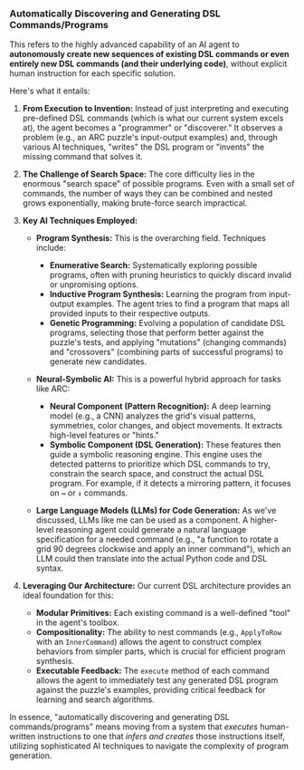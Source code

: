 ### Automatically Discovering and Generating DSL Commands/Programs

This refers to the highly advanced capability of an AI agent to **autonomously create new sequences of existing DSL commands or even entirely new DSL commands (and their underlying code)**, without explicit human instruction for each specific solution.

Here's what it entails:

1.  **From Execution to Invention:** Instead of just interpreting and executing pre-defined DSL commands (which is what our current system excels at), the agent becomes a "programmer" or "discoverer." It observes a problem (e.g., an ARC puzzle's input-output examples) and, through various AI techniques, "writes" the DSL program or "invents" the missing command that solves it.

2.  **The Challenge of Search Space:** The core difficulty lies in the enormous "search space" of possible programs. Even with a small set of commands, the number of ways they can be combined and nested grows exponentially, making brute-force search impractical.

3.  **Key AI Techniques Employed:**

    * **Program Synthesis:** This is the overarching field. Techniques include:
        * **Enumerative Search:** Systematically exploring possible programs, often with pruning heuristics to quickly discard invalid or unpromising options.
        * **Inductive Program Synthesis:** Learning the program from input-output examples. The agent tries to find a program that maps all provided inputs to their respective outputs.
        * **Genetic Programming:** Evolving a population of candidate DSL programs, selecting those that perform better against the puzzle's tests, and applying "mutations" (changing commands) and "crossovers" (combining parts of successful programs) to generate new candidates.

    * **Neural-Symbolic AI:** This is a powerful hybrid approach for tasks like ARC:
        * **Neural Component (Pattern Recognition):** A deep learning model (e.g., a CNN) analyzes the grid's visual patterns, symmetries, color changes, and object movements. It extracts high-level features or "hints."
        * **Symbolic Component (DSL Generation):** These features then guide a symbolic reasoning engine. This engine uses the detected patterns to prioritize which DSL commands to try, constrain the search space, and construct the actual DSL program. For example, if it detects a mirroring pattern, it focuses on `↔` or `↕` commands.

    * **Large Language Models (LLMs) for Code Generation:** As we've discussed, LLMs like me can be used as a component. A higher-level reasoning agent could generate a natural language specification for a needed command (e.g., "a function to rotate a grid 90 degrees clockwise and apply an inner command"), which an LLM could then translate into the actual Python code and DSL syntax.

4.  **Leveraging Our Architecture:** Our current DSL architecture provides an ideal foundation for this:
    * **Modular Primitives:** Each existing command is a well-defined "tool" in the agent's toolbox.
    * **Compositionality:** The ability to nest commands (e.g., `ApplyToRow` with an `InnerCommand`) allows the agent to construct complex behaviors from simpler parts, which is crucial for efficient program synthesis.
    * **Executable Feedback:** The `execute` method of each command allows the agent to immediately test any generated DSL program against the puzzle's examples, providing critical feedback for learning and search algorithms.

In essence, "automatically discovering and generating DSL commands/programs" means moving from a system that *executes* human-written instructions to one that *infers and creates* those instructions itself, utilizing sophisticated AI techniques to navigate the complexity of program generation.